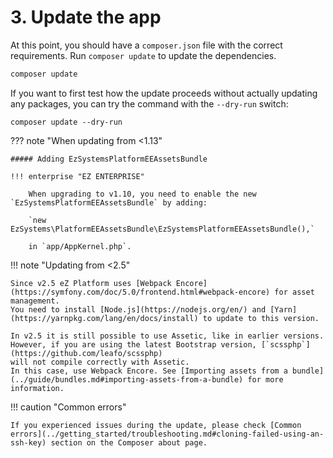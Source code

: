 # 3. Update the app

At this point, you should have a `composer.json` file with the correct requirements. Run `composer update` to update the dependencies. 

``` bash
composer update
```

If you want to first test how the update proceeds without actually updating any packages, you can try the command with the `--dry-run` switch:

`composer update --dry-run`

??? note "When updating from <1.13"

    ##### Adding EzSystemsPlatformEEAssetsBundle

    !!! enterprise "EZ ENTERPRISE"

        When upgrading to v1.10, you need to enable the new `EzSystemsPlatformEEAssetsBundle` by adding:

        `new EzSystems\PlatformEEAssetsBundle\EzSystemsPlatformEEAssetsBundle(),`

        in `app/AppKernel.php`.

!!! note "Updating from <2.5"

    Since v2.5 eZ Platform uses [Webpack Encore](https://symfony.com/doc/5.0/frontend.html#webpack-encore) for asset management.
    You need to install [Node.js](https://nodejs.org/en/) and [Yarn](https://yarnpkg.com/lang/en/docs/install) to update to this version.

    In v2.5 it is still possible to use Assetic, like in earlier versions.
    However, if you are using the latest Bootstrap version, [`scssphp`](https://github.com/leafo/scssphp)
    will not compile correctly with Assetic.
    In this case, use Webpack Encore. See [Importing assets from a bundle](../guide/bundles.md#importing-assets-from-a-bundle) for more information.

!!! caution "Common errors"

    If you experienced issues during the update, please check [Common errors](../getting_started/troubleshooting.md#cloning-failed-using-an-ssh-key) section on the Composer about page.
